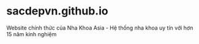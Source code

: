 # sacdepvn.github.io
Website chính thức của Nha Khoa Asia - Hệ thống nha khoa uy tín với hơn 15 năm kinh nghiệm
